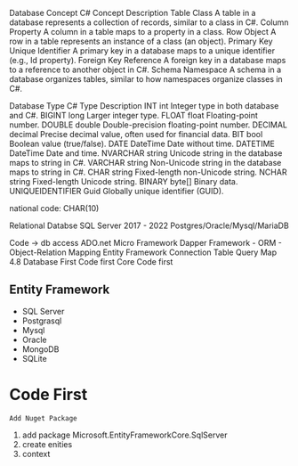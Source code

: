 ﻿Database Concept		C# Concept			Description
Table					Class				A table in a database represents a collection of records, similar to a class in C#.
Column					Property			A column in a table maps to a property in a class.
Row						Object				A row in a table represents an instance of a class (an object).
Primary Key				Unique Identifier	A primary key in a database maps to a unique identifier (e.g., Id property).
Foreign Key				Reference			A foreign key in a database maps to a reference to another object in C#.
Schema					Namespace			A schema in a database organizes tables, similar to how namespaces organize classes in C#.


Database Type	C# Type		Description
INT				int			Integer type in both database and C#.
BIGINT			long		Larger integer type.
FLOAT			float		Floating-point number.
DOUBLE			double		Double-precision floating-point number.
DECIMAL			decimal		Precise decimal value, often used for financial data.
BIT				bool		Boolean value (true/false).
DATE			DateTime	Date without time.
DATETIME		DateTime	Date and time.
NVARCHAR		string		Unicode string in the database maps to string in C#.
VARCHAR			string		Non-Unicode string in the database maps to string in C#.
CHAR			string		Fixed-length non-Unicode string.
NCHAR			string		Fixed-length Unicode string.
BINARY			byte[]		Binary data.
UNIQUEIDENTIFIER	Guid	Globally unique identifier (GUID).


national code:	CHAR(10)

Relational Databse
	SQL Server 2017 - 2022
		Postgres/Oracle/Mysql/MariaDB


Code -> db access
	ADO.net
	Micro Framework
		Dapper
	Framework - ORM - Object-Relation Mapping
		Entity Framework
			Connection
			Table
			Query
			Map
		4.8
			Database First
			Code first
		Core
			Code first

	

## Entity Framework
  - SQL Server
  - Postgrasql
  - Mysql
  - Oracle
  - MongoDB
  - SQLite


# Code First
	Add Nuget Package


1. add package Microsoft.EntityFrameworkCore.SqlServer
2. create enities
3. context